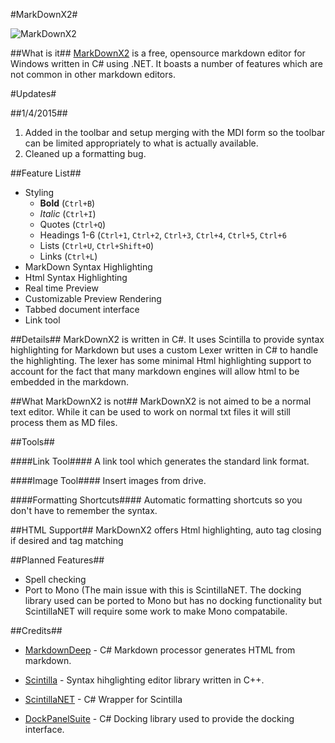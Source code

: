 #MarkDownX2#

![MarkDownX2](http://markdown.devnotepad.com/wp-content/uploads/2015/01/markdown_main_window.png)

##What is it##
[MarkDownX2](http://www.markdownx2.com "MarkDownX2") is a free, opensource markdown editor for Windows written in C# using .NET. It boasts a number of features which are not common in other markdown editors.

#Updates#

##1/4/2015##

1. Added in the toolbar and setup merging with the MDI form so the toolbar can be limited appropriately to what is actually available.
2. Cleaned up a formatting bug.

##Feature List##
* Styling
	* **Bold** (`Ctrl+B`)
	* *Italic* (`Ctrl+I`)
	* Quotes (`Ctrl+Q`)
	* Headings 1-6 (`Ctrl+1`, `Ctrl+2`, `Ctrl+3`, `Ctrl+4`, `Ctrl+5`, `Ctrl+6`
	* Lists (`Ctrl+U`, `Ctrl+Shift+O`)
	* Links (`Ctrl+L`)
* MarkDown Syntax Highlighting
* Html Syntax Highlighting
* Real time Preview
* Customizable Preview Rendering
* Tabbed document interface
* Link tool

##Details##
MarkDownX2 is written in C#. It uses Scintilla to provide syntax highlighting for Markdown but uses a custom Lexer written in C# to handle the highlighting. The lexer has some minimal Html highlighting support to account for the fact that many markdown engines will allow html to be embedded in the markdown.

##What MarkDownX2 is not##
MarkDownX2 is not aimed to be a normal text editor. While it can be used to work on normal txt files it will still process them as MD files.

##Tools##

####Link Tool####
A link tool which generates the standard link format.

####Image Tool####
Insert images from drive.

####Formatting Shortcuts####
Automatic formatting shortcuts so you don't have to remember the syntax.

##HTML Support##
MarkDownX2 offers Html highlighting, auto tag closing if desired and tag matching <div></div>


##Planned Features##
* Spell checking
* Port to Mono (The main issue with this is ScintillaNET. The docking library used can be ported to Mono but has no docking functionality but ScintillaNET will require some work to make Mono compatabile.

##Credits##
* [MarkdownDeep](http://www.toptensoftware.com/markdowndeep/ "MarkdownDeep") - C# Markdown processor generates HTML from markdown.

* [Scintilla](http://www.scintilla.org "Scintilla") - Syntax hihglighting editor library written in C++.

* [ScintillaNET](https://scintillanet.codeplex.com/ "ScintillaNET") - C# Wrapper for Scintilla

* [DockPanelSuite](http://dockpanelsuite.com/ "DockPanelSuite") - C# Docking library used to provide the docking interface.

